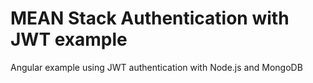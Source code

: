 # MEAN Stack Authentication with JWT example

Angular example using JWT authentication with Node.js and MongoDB
